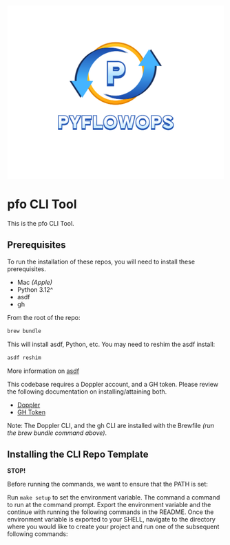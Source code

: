 ![alt text](./docs/FullLogo_Transparent.png)

# pfo CLI Tool

This is the pfo CLI Tool.

## Prerequisites

To run the installation of these repos, you will need to install these prerequisites.

- Mac _(Apple)_
- Python 3.12^
- asdf
- gh

From the root of the repo:

```bash
brew bundle
```

This will install asdf, Python, etc. You may need to reshim the asdf install:

```bash
asdf reshim
```

More information on [asdf](https://asdf-vm.com/)

This codebase requires a Doppler account, and a GH token. Please review the following documentation on installing/attaining both.

- [Doppler](https://dashboard.doppler.com/register)
- [GH Token](https://docs.github.com/en/authentication/keeping-your-account-and-data-secure/managing-your-personal-access-tokens)

Note: The Doppler CLI, and the gh CLI are installed with the Brewfile _(run the brew bundle command above)_.

## Installing the CLI Repo Template

**STOP!**

Before running the commands, we want to ensure that the PATH is set:

Run `make setup` to set the environment variable. The command a command to run
at the command prompt. Export the environment variable and the continue with running
the following commands in the README. Once the environment variable is exported to
your SHELL, navigate to the directory where you would like to create your
project and run one of the subsequent following commands:
